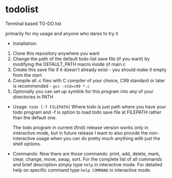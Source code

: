 # todolist
Terminal based TO-DO list

primarily for my usage and anyone who dares to try it

- Installation:
 1. Clone this repository anywhere you want
 2. Change the path of the default todo-list save file (if you want) by modifying the DEFAULT_PATH macro inside of main.c
 3. Create this save file if it doesn't already exist - you should make it empty from the start
 4. Compile all .c files with C compiler of your choice, C99 standard or later is recommended - `gcc -std=c99 *.c`
 5. Optionally you can set up symlink for this program into any of your directories in PATH

- Usage:
`todo [-f FILEPATH]`
Where todo is just path where you have your todo program and -f is option to load todo save file at FILEPATH rather than the default one.

  The todo program in current (first) release version works only in interactive mode, but in future release I want to also provide the non-interactive usage when you can do pretty much anything with just the shell options.

- Commands:
Now there are those commands: print, add, delete, mark, clear, change, move, swap, sort.
For the complete list of all commands and brief description simply type `help` in interactive mode. For detailed help on specific command type `help COMMAND` in interactive mode.

